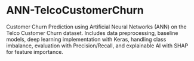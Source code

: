 # ANN-TelcoCustomerChurn
Customer Churn Prediction using Artificial Neural Networks (ANN) on the Telco Customer Churn dataset. Includes data preprocessing, baseline models, deep learning implementation with Keras, handling class imbalance, evaluation with Precision/Recall, and explainable AI with SHAP for feature importance.
